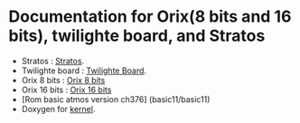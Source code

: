 # Documentation for Orix(8 bits and 16 bits), twilighte board, and Stratos

* Stratos : [Stratos](stratos/).
* Twilighte board : [Twilighte Board](twilighte_board/twilighteboard).
* Orix 8 bits : [Orix 8 bits](orix8bits/orix8bits)
* Orix 16 bits : [Orix 16 bits](orix16bits/orix16bits)
* [Rom basic atmos version ch376] (basic11/basic11)
* Doxygen for  [kernel](doxygen/kernel).
